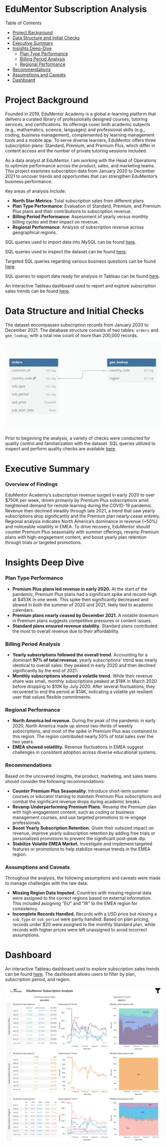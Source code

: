 # EduMentor Subscription Analysis

Table of Contents

- [Project Background](#project-background)
- [Data Structure and Initial Checks](#data-structure-and-initial-checks)
- [Executive Summary](#executive-summary)
- [Insights Deep-Dive](#insights-deep-dive)
  - [Plan Type Performance](#plan-type-performance)
  - [Billing Period Analysis](#billing-period-analysis)
  - [Regional Performance](#regional-performance)
- [Recommendations](#recommendations)
- [Assumptions and Caveats](#assumptions-and-caveats)
- [Dashboard](#dashboard)


# Project Background
Founded in 2019, EduMentor Academy is a global e-learning platform that delivers a curated library of professionally designed courses, tutoring services, and certifications. Its offerings cover both academic subjects (e.g., mathematics, science, languages) and professional skills (e.g., coding, business management), complemented by learning management tools and a mobile app. To serve diverse learners, EduMentor offers three subscription plans: Standard, Premium, and Premium Plus, which differ in content access and the number of private tutoring sessions included.

As a data analyst at EduMentor, I am working with the Head of Operations to optimize performance across the product, sales, and marketing teams. This project examines subscription data from January 2020 to December 2021 to uncover trends and opportunities that can strengthen EduMentor’s business performance.

Key areas of analysis include:
- **North Star Metrics**: Total subscription sales from different plans
- **Plan Type Performance**: Evaluation of Standard, Premium, and Premium Plus plans and their contributions to subscription revenue.
- **Billing Period Performance**: Assessment of yearly versus monthly billing cycles and their impact on revenue.
- **Regional Performance**: Analysis of subscription revenue across geographical regions.

SQL queries used to import data into MySQL can be found [here](https://github.com/hiepnguyenbg/EduMentor-Subscription-Analysis/blob/main/SQL%20queries/Dataset%20Import.sql). 

SQL queries used to inspect the dataset can be found [here](https://github.com/hiepnguyenbg/EduMentor-Subscription-Analysis/blob/main/SQL%20queries/Initial%20Data%20Checks.sql).  

Targeted SQL queries regarding various business questions can be found [here](https://github.com/hiepnguyenbg/EduMentor-Subscription-Analysis/blob/main/SQL%20queries/Targeted%20Business%20Questions.sql).

SQL queries to export data ready for analysis in Tableau can be found [here](https://github.com/hiepnguyenbg/EduMentor-Subscription-Analysis/blob/main/SQL%20queries/Cleaned%20Data%20for%20Analysis.sql).  

An interactive Tableau dashboard used to report and explore subscription sales trends can be found [here](https://public.tableau.com/app/profile/hiepnguyenbg/viz/EduMentor/Dashboard).

# Data Structure and Initial Checks
The dataset encompasses subscription records from January 2020 to December 2021. The database structure consists of two tables: `orders` and `geo_lookup`, with a total row count of more than 200,000 records.

![EduMentor ERD](https://github.com/hiepnguyenbg/EduMentor-Subscription-Analysis/blob/main/SQL%20queries/EduMentor_ERD.png)

Prior to beginning the analysis, a variety of checks were conducted for quality control and familiarization with the dataset. SQL queries utilized to inspect and perform quality checks are available [here](https://github.com/hiepnguyenbg/EduMentor-Subscription-Analysis/blob/main/SQL%20queries/Initial%20Data%20Checks.sql).

# Executive Summary

### Overview of Findings

EduMentor Academy’s subscription revenue surged in early 2020 to over $750K per week, driven primarily by Premium Plus subscriptions amid heightened demand for remote learning during the COVID-19 pandemic. Revenue then declined steadily through late 2021, a trend that saw yearly subscriptions drop significantly and the Premium plan nearly cease entirely. Regional analysis indicates North America’s dominance in revenue (~50%) and noticeable volatility in EMEA. To drive recovery, EduMentor should counter Premium Plus seasonality with summer offerings, revamp Premium plans with high-engagement content, and boost yearly plan retention through trials or targeted promotions.

# Insights Deep Dive
### Plan Type Performance
- **Premium Plus plans led revenue in early 2020.** At the start of the pandemic, Premium Plus plans had a significant spike and record-high at $453K in one week. This spike then significantly decreased and slowed in both the summer of 2020 and 2021, likely tied to academic calendars.
- **Premium plans nearly ceased by December 2021.** A notable downturn in Premium plans suggests competitive pressures or content issues.
- **Standard plans ensured revenue stability.** Standard plans contributed the most to overall revenue due to their affordability.

### Billing Period Analysis

- **Yearly subscriptions followed the overall trend.** Accounting for a dominant **97% of total revenue**, yearly subscriptions' trend was nearly identical to overall sales: they peaked in early 2020 and then declined significantly by the end of 2021.
- **Monthly subscriptions showed a volatile trend.** While their revenue share was small, monthly subscriptions peaked at $18K in March 2020 before dropping to $10K by July 2020. After several fluctuations, they recovered to end the period at $14K, indicating a volatile yet resilient user that values flexible commitments.

### Regional Performance

* **North America led revenue.** During the peak of the pandemic in early 2020, North America made up almost two-thirds of weekly subscriptions, and most of the spike in Premium Plus was contained to this region. The region contributed nearly 50% of total sales over the two years.
* **EMEA showed volatility.** Revenue fluctuations in EMEA suggest challenges in consistent adoption across diverse educational systems.

### Recommendations

Based on the uncovered insights, the product, marketing, and sales teams should consider the following recommendations:

* **Counter Premium Plus Seasonality.** Introduce short-term summer courses or educator training to maintain Premium Plus subscriptions and combat the significant revenue drops during academic breaks.
* **Revamp Underperforming Premium Plans.** Revamp the Premium plan with high-engagement content, such as coding or business management courses, and use targeted promotions to re-engage professionals.
* **Boost Yearly Subscription Retention.** Given their outsized impact on revenue, improve yearly subscription retention by adding free trials or personalized promotions to prevent the significant post-peak dip.
* **Stabilize Volatile EMEA Market.** Investigate and implement targeted features or promotions to help stabilize revenue trends in the EMEA region.

### Assumptions and Caveats

Throughout the analysis, the following assumptions and caveats were made to manage challenges with the raw data:

* **Missing Region Data Imputed.** Countries with missing regional data were assigned to the correct regions based on external information. This included assigning "EU" and "IR" to the EMEA region for consistency.
* **Incomplete Records Handled.** Records with a USD price but missing a `sub_type` or `sub_period` were partly handled. Based on plan pricing, records under $20 were assigned to the monthly Standard plan, while records with higher prices were left unassigned to avoid incorrect assumptions.

# Dashboard

An interactive Tableau dashboard used to explore subscription sales trends can be found [here](https://public.tableau.com/app/profile/hiepnguyenbg/viz/EduMentor/Dashboard). The dashboard allows users to filter by plan, subscription period, and region.

<img width="812" alt="image" src="https://github.com/hiepnguyenbg/EduMentor-Subscription-Analysis/blob/main/SQL%20queries/EduMentor%20Dashboard.png">
